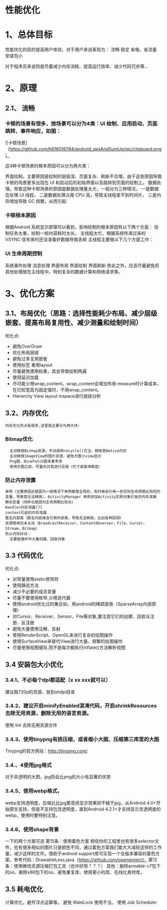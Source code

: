 性能优化
==================
# 1、总体目标
性能优化的目的提高用户体验，对于用户来说表现为：
  流畅
  稳定
  省电、省流量
  安装包小
  
  对于程序员来说则是尽量减少内存消耗、提高运行效率、减少代码冗余等...
  
# 2、原理
 ## 2.1、 流畅
  ### 卡顿的场景有很多，按场景可以分为4类：UI 绘制、应用启动、页面跳转、事件响应，如图：
  ![卡顿场景]（https://github.com/h616016784/android_qesAndSumUp/pic/clipboard.png）
  
  这4种卡顿场景的根本原因可以分为两大类：

  界面绘制。主要原因是绘制的层级深、页面复杂、刷新不合理，由于这些原因导致卡顿的场景更多出现在 UI 和启动后的初始界面以及跳转到页面的绘制上。
  数据处理。导致这种卡顿场景的原因是数据处理量太大，一般分为三种情况，
    一是数据在处理 UI 线程，
    二是数据处理占用 CPU 高，导致主线程拿不到时间片，
    三是内存增加导致 GC 频繁，从而引起
    
 ### 卡顿根本原因
  根据Android 系统显示原理可以看到，影响绘制的根本原因有以下两个方面：
  绘制任务太重，绘制一帧内容耗时太长。
  主线程太忙，根据系统传递过来的 VSYNC 信号来时还没准备好数据导致丢帧
主线程主要做以下几个方面工作：
 ### UI 生命周期控制
  系统事件处理
  消息处理
  界面布局
  界面绘制
  界面刷新
  除此之外，应该尽量避免将其他处理放在主线程中，特别复杂的数据计算和网络请求等。
  
# 3、优化方案
 ## 3.1、布局优化（思路：选择性能耗少布局、减少层级嵌套、提高布局复用性、减少测量和绘制时间）
   优化点:
  - 避免OverDraw
  - 优化布局层级
  - 避免过多无用嵌套
  - 使用标签 重用layout
  - 尽量避免使用权重，其会导致绘制两遍
  - 使用延迟加载
  - 尽可能少用wrap_content。wrap_content会增加布局 measure时计算成本，在已知宽高为固定值时，不用wrap_content。
  - Hierarchy View  layout inspace进行层级分析
  
  ## 3.2、内存优化
    内存优化的点有很多,这里我主要分为两大块:
   ###  Bitmap优化
      主动释放Bitmap资源，手动调用recycle()方法，释放其Native内存
      主动释放ImageView的图片资源，避免大图小view显示
      Png图，NinePatch图多重考虑
      使用大图之前，尽量先对其进行压缩（尺寸或者清晰度）
   ### 防止内存泄露
    单例（主要原因还是因为一般情况下单例都是全局的，有时候会引用一些实际生命周期比较短的变量，导致其无法释放），ActivityManager 单例添加Activity实例对象引发的内存泄漏
    静态变量（同样也是因为生命周期比较长）
    Handler内存泄露[7]
    context引起的内存泄露
    匿名内部类（匿名内部类会引用外部类，导致无法释放，比如各种回调）
    资源使用完未关闭（BraodcastReceiver，ContentObserver，File，Cursor，Stream，Bitmap）
    防止内存抖动：
      主要是循环中大量创建、回收对象
    
   ## 3.3 代码优化
  优化点:
  - 对常量使用static修饰符
  - 使用静态方法
  - 减少不必要的成员变量
  - 尽量不要使用枚举,少用迭代器
  - 使用android优化过的集合如，用android的稀疏家族（SparseArray内部原理）
  - 对Cursor、Receiver、Sensor、File等对象,要注意它们的创建、回收与注册、反注册
  - 避免大量使用注解、反射
  - 使用RenderScript、OpenGL来进行复杂的绘图操作
  - 使用SurfaceView来替代View进行大量、频繁的绘图操作
  - 尽量使用视图缓存,而不是每次都执行inflate()方法解析视图
  
  ## 3.4 安装包大小优化
   ### 3.4.1、不必每个dpi都适配（x xx xxx就可以）
  建议取720p的资源，放到xhdpi目录
   ### 3.4.2、建议开启minifyEnabled混淆代码，开启shrinkResources去除无用资源，删除无用的语言资源。
   使用 lint 去除无用资源文件
   ### 3.4.3、使用tinypng有损压缩，或者缩小大图、压缩第三库里的大图
  Tinypng的官方网站：http://tinypng.com/
   ### 3.4.、4使用jpg格式
  对于非透明的大图，jpg将会比png的大小有显著的优势
   ### 3.4.5、使用webp格式，
  webp支持透明度，压缩比比jpg更高但显示效果却不输于jpg，从Android 4.0+开始原生支持，但是不支持包含透明度，直到Android 4.2.1+才支持显示含透明度的webp，使用时要特别注意。
  ### 3.4.6、使用shape背景
  一下的两个方案可选
  第15条：使用着色方案
  相信你的工程里也有很多selector文件，也有很多相似的图片只是颜色不同，通过着色方案我们能大大减轻这样的工作量，减少这样的文件。借助于android support库可实现一个全版本兼容的着色方案，参考代码：DrawableLess.java（https://github.com/openproject）
第12条：使用微信资源压缩打包工具（也许好用？？？）
其他：删除armable-v7包下的so、删除x86包下的so、避免重复库、使用更小的库、在线化素材库。
  ## 3.5 耗电优化
  计算优化，避开浮点运算等。
  避免 WaleLock 使用不当。
  使用 Job Scheduler
